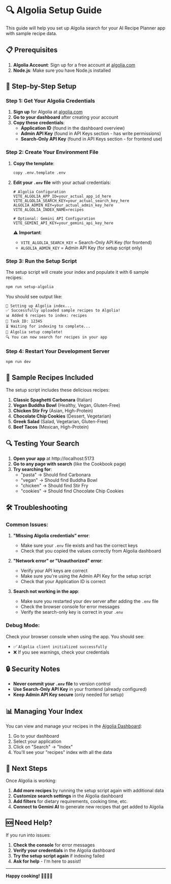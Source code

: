 # 🔍 Algolia Setup Guide

This guide will help you set up Algolia search for your AI Recipe Planner app with sample recipe data.

## 📋 Prerequisites

1. **Algolia Account**: Sign up for a free account at [algolia.com](https://www.algolia.com/)
2. **Node.js**: Make sure you have Node.js installed

## 🔧 Step-by-Step Setup

### Step 1: Get Your Algolia Credentials

1. **Sign up** for Algolia at [algolia.com](https://www.algolia.com/)
2. **Go to your dashboard** after creating your account
3. **Copy these credentials**:
   - **Application ID** (found in the dashboard overview)
   - **Admin API Key** (found in API Keys section - has write permissions)
   - **Search-Only API Key** (found in API Keys section - for frontend use)

### Step 2: Create Your Environment File

1. **Copy the template**:
   ```bash
   copy .env.template .env
   ```

2. **Edit your `.env` file** with your actual credentials:
   ```env
   # Algolia Configuration
   VITE_ALGOLIA_APP_ID=your_actual_app_id_here
   VITE_ALGOLIA_SEARCH_KEY=your_actual_search_key_here
   ALGOLIA_ADMIN_KEY=your_actual_admin_key_here
   VITE_ALGOLIA_INDEX_NAME=recipes
   
   # Optional: Gemini API Configuration
   VITE_GEMINI_API_KEY=your_gemini_api_key_here
   ```

   ⚠️ **Important**: 
   - `VITE_ALGOLIA_SEARCH_KEY` = Search-Only API Key (for frontend)
   - `ALGOLIA_ADMIN_KEY` = Admin API Key (for setup script only)

### Step 3: Run the Setup Script

The setup script will create your index and populate it with 6 sample recipes:

```bash
npm run setup-algolia
```

You should see output like:
```
🔄 Setting up Algolia index...
✅ Successfully uploaded sample recipes to Algolia!
📊 Added 6 recipes to index: recipes
🎯 Task ID: 12345
⏳ Waiting for indexing to complete...
🎉 Algolia setup complete!
🔍 You can now search for recipes in your app
```

### Step 4: Restart Your Development Server

```bash
npm run dev
```

## 🍳 Sample Recipes Included

The setup script includes these delicious recipes:

1. **Classic Spaghetti Carbonara** (Italian)
2. **Vegan Buddha Bowl** (Healthy, Vegan, Gluten-Free)  
3. **Chicken Stir Fry** (Asian, High-Protein)
4. **Chocolate Chip Cookies** (Dessert, Vegetarian)
5. **Greek Salad** (Salad, Vegetarian, Gluten-Free)
6. **Beef Tacos** (Mexican, High-Protein)

## 🔍 Testing Your Search

1. **Open your app** at http://localhost:5173
2. **Go to any page with search** (like the Cookbook page)
3. **Try searching for**:
   - "pasta" → Should find Carbonara
   - "vegan" → Should find Buddha Bowl  
   - "chicken" → Should find Stir Fry
   - "cookies" → Should find Chocolate Chip Cookies

## 🛠️ Troubleshooting

### Common Issues:

1. **"Missing Algolia credentials" error**:
   - Make sure your `.env` file exists and has the correct keys
   - Check that you copied the values correctly from Algolia dashboard

2. **"Network error" or "Unauthorized" error**:
   - Verify your API keys are correct
   - Make sure you're using the Admin API Key for the setup script
   - Check that your Application ID is correct

3. **Search not working in the app**:
   - Make sure you restarted your dev server after adding the `.env` file
   - Check the browser console for error messages
   - Verify the search-only key is correct in your `.env`

### Debug Mode:

Check your browser console when using the app. You should see:
- ✅ `Algolia client initialized successfully`
- ❌ If you see warnings, check your credentials

## 🔒 Security Notes

- **Never commit your `.env` file** to version control
- **Use Search-Only API Key** in your frontend (already configured)
- **Keep Admin API Key secure** (only needed for setup)

## 📊 Managing Your Index

You can view and manage your recipes in the [Algolia Dashboard](https://www.algolia.com/apps):

1. Go to your dashboard
2. Select your application
3. Click on "Search" → "Index"
4. You'll see your "recipes" index with all the data

## 🎯 Next Steps

Once Algolia is working:

1. **Add more recipes** by running the setup script again with additional data
2. **Customize search settings** in the Algolia dashboard
3. **Add filters** for dietary requirements, cooking time, etc.
4. **Connect to Gemini AI** to generate new recipes that get added to Algolia

## 🆘 Need Help?

If you run into issues:

1. **Check the console** for error messages
2. **Verify your credentials** in the Algolia dashboard
3. **Try the setup script again** if indexing failed
4. **Ask for help** - I'm here to assist!

---

**Happy cooking! 👨‍🍳👩‍🍳** 